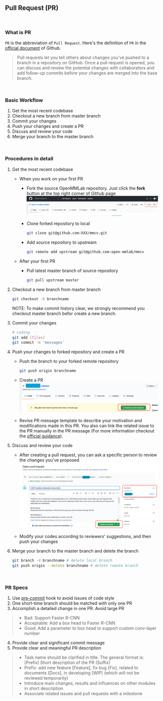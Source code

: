 ## Pull Request (PR)

&nbsp;
### What is PR
`PR` is the abbreviation of `Pull Request`. Here's the definition of `PR` in the [official document](https://docs.github.com/en/github/collaborating-with-pull-requests/proposing-changes-to-your-work-with-pull-requests/about-pull-requests) of Github.

> Pull requests let you tell others about changes you've pushed to a branch in a repository on GitHub. Once a pull request is opened, you can discuss and review the potential changes with collaborators and add follow-up commits before your changes are merged into the base branch.

&nbsp;
### Basic Workflow
1. Get the most recent codebase
2. Checkout a new branch from master branch
3. Commit your changes
4. Push your changes and create a PR
5. Discuss and review your code
6. Merge your branch to the master branch

&nbsp;
### Procedures in detail
1. Get the most recent codebase
    + When you work on your first PR
        - Fork the source OpenMMLab repository. Just click the **fork** button at the top right corner of Github page
        ![avatar](../_static/community/1.png)

        - Clone forked repository to local
            ```bash
            git clone git@github.com:XXX/mmcv.git
            ```
        
        - Add source repository to upstream
            ```bash
            git remote add upstream git@github.com:open-mmlab/mmcv
            ```
    
    + After your first PR
       - Pull latest master branch of source repository
            ```bash
            git pull upstream master
            ```

2. Checkout a new branch from master branch
    ```bash
    git checkout -b branchname
    ```

    NOTE: To make commit history clear, we strongly recommend you checkout master branch befor create a new branch.

3. Commit your changes
    ```bash
    # coding
    git add [files]
    git commit -m 'messages'
    ```

4. Push your changes to forked repository and create a PR
    + Push the branch to your forked remote repository 
        ```bash
        git push origin branchname
        ```

    + Create a PR
    ![avatar](../_static/community/2.png)

    + Revise PR message template to describe your motivation and modifications made in this PR. You also can link the related issue to the PR manually in the PR message (For more information checkout the [official guidance](https://docs.github.com/en/issues/tracking-your-work-with-issues/linking-a-pull-request-to-an-issue)). 
    
5. Discuss and review your code
   + After creating a pull request, you can ask a specific person to review the changes you've proposed
    ![avatar](../_static/community/3.png)
    
    + Modify your codes according to reviewers' suggestions, and then push your changes
    
6.  Merge your branch to the master branch and delete the branch 
    ```bash
    git branch -d branchname # delete local branch
    git push origin --delete branchname # delete remote branch
    ```

&nbsp;
### PR Specs
1. Use [pre-commit](https://pre-commit.com) hook to avoid issues of code style
2. One short-time branch should be matched with only one PR
3. Accomplish a detailed change in one PR. Avoid large PR
>- Bad: Support Faster R-CNN
>- Acceptable: Add a box head to Faster R-CNN
>- Good: Add a parameter to box head to support custom conv-layer number
4. Provide clear and significant commit message
5. Provide clear and meaningful PR description
>- Task name should be clarified in title. The general format is: [Prefix] Short description of the PR (Suffix)
>- Prefix: add new feature [Feature], fix bug [Fix], related to documents [Docs], in developing [WIP] (which will not be reviewed temporarily)
>- Introduce main changes, results and influences on other modules in short description
>- Associate related issues and pull requests with a milestone